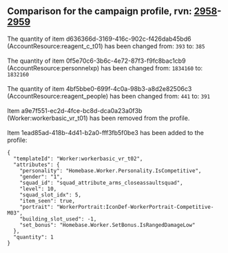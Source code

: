 ## Comparison for the campaign profile, rvn: [2958](https://github.com/PRO100KatYT/FortniteProfileRevisions/tree/main/profiles/campaign/2958%20campaign.json)-[2959](https://github.com/PRO100KatYT/FortniteProfileRevisions/tree/main/profiles/campaign/2959%20campaign.json)

The quantity of item d636366d-3169-416c-902c-f426dab45bd6 (AccountResource:reagent_c_t01) has been changed from: `393` to: `385`
<br><br>
The quantity of item 0f5e70c6-3b6c-4e72-87f3-f9fc8bac1cb9 (AccountResource:personnelxp) has been changed from: `1834160` to: `1832160`
<br><br>
The quantity of item 4bf5bbe0-699f-4c0a-98b3-a8d2e82506c3 (AccountResource:reagent_people) has been changed from: `441` to: `391`
<br><br>
Item a9e7f551-ec2d-4fce-bc8d-dca0a23a0f3b (Worker:workerbasic_vr_t01) has been removed from the profile.
<br><br>
Item 1ead85ad-418b-4d41-b2a0-fff3fb5f0be3 has been added to the profile:

```
{
  "templateId": "Worker:workerbasic_vr_t02",
  "attributes": {
    "personality": "Homebase.Worker.Personality.IsCompetitive",
    "gender": "1",
    "squad_id": "squad_attribute_arms_closeassaultsquad",
    "level": 10,
    "squad_slot_idx": 5,
    "item_seen": true,
    "portrait": "WorkerPortrait:IconDef-WorkerPortrait-Competitive-M03",
    "building_slot_used": -1,
    "set_bonus": "Homebase.Worker.SetBonus.IsRangedDamageLow"
  },
  "quantity": 1
}
```

<br><br>
